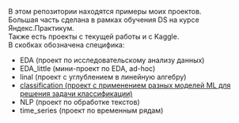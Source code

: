 В этом репозитории находятся примеры моих проектов.\
Большая часть сделана в рамках обучения DS на курсе Яндекс.Практикум.\
Также есть проекты с текущей работы и с Kaggle.\
В скобках обозначена специфика:
- EDA (проект по исследовательскому анализу данных)
- EDA_little (мини-проект по EDA, ad-hoc)
- linal (проект с углублением в линейную алгебру)
- [classification (проект с применением разных моделей ML для решения задачи классификации)](https://github.com/MashaMelyashinskaya/Piggy_bank/tree/main/Churn(classification))
- NLP (проект по обработке текстов)
- time_series (проект по временным рядам)



		
			
			


